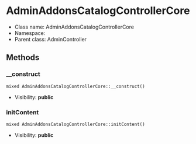 AdminAddonsCatalogControllerCore
===============






* Class name: AdminAddonsCatalogControllerCore
* Namespace: 
* Parent class: AdminController







Methods
-------


### __construct

    mixed AdminAddonsCatalogControllerCore::__construct()





* Visibility: **public**




### initContent

    mixed AdminAddonsCatalogControllerCore::initContent()





* Visibility: **public**



